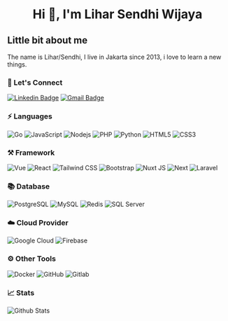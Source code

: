 <h1 align="center">Hi 👋, I'm Lihar Sendhi Wijaya</h1>

## Little bit about me

The name is Lihar/Sendhi, I live in Jakarta since 2013, i love to learn a new things. 


### 🔌 Let's Connect
[![Linkedin Badge](https://img.shields.io/badge/-liharsw-0077b5?style=flat-square&logo=Linkedin&logoColor=white&link=https://www.linkedin.com/in/liharsw/)](https://www.linkedin.com/in/liharsw/)
[![Gmail Badge](https://img.shields.io/badge/-liharsw@gmail.com-dd4b39?style=flat-square&logo=Gmail&logoColor=white&link=mailto:liharsw@gmail.com)](mailto:liharsw@gmail.com)

### ⚡ Languages
![Go](https://img.shields.io/static/v1?style=flat-square&color=18181B&labelColor=18181B&label=&message=Go&logo=go)
![JavaScript](https://img.shields.io/static/v1?style=flat-square&color=18181B&labelColor=18181B&label=&message=JavaScript&logo=javascript)
![Nodejs](https://img.shields.io/static/v1?style=flat-square&color=18181B&labelColor=18181B&label=&message=Node.JS&logo=node.js)
![PHP](https://img.shields.io/static/v1?style=flat-square&color=18181B&labelColor=18181B&label=&message=PHP&logo=php)
![Python](https://img.shields.io/static/v1?style=flat-square&color=18181B&labelColor=18181B&label=&message=Python&logo=python)
![HTML5](https://img.shields.io/static/v1?style=flat-square&color=18181B&labelColor=18181B&label=&message=HTML5&logo=html5)
![CSS3](https://img.shields.io/static/v1?style=flat-square&color=18181B&labelColor=18181B&label=&message=CSS3&logo=css3)

### ⚒️ Framework
![Vue](https://img.shields.io/static/v1?style=flat-square&color=18181B&labelColor=18181B&label=&message=Vue&logo=vue.js)
![React](https://img.shields.io/static/v1?style=flat-square&color=18181B&labelColor=18181B&label=&message=React&logo=react)
![Tailwind CSS](https://img.shields.io/static/v1?style=flat-square&color=18181B&labelColor=18181B&label=&message=Tailwind+CSS&logo=tailwindcss)
![Bootstrap](https://img.shields.io/static/v1?style=flat-square&color=18181B&labelColor=18181B&label=&message=Bootstrap&logo=bootstrap)
![Nuxt JS](https://img.shields.io/static/v1?style=flat-square&color=18181B&labelColor=18181B&label=&message=Nuxt+JS&logo=nuxt.js)
![Next](https://img.shields.io/static/v1?style=flat-square&color=18181B&labelColor=18181B&label=&message=Next&logo=next.js)
![Laravel](https://img.shields.io/static/v1?style=flat-square&color=18181B&labelColor=18181B&label=&message=Laravel&logo=laravel)

### 📚 Database
![PostgreSQL](https://img.shields.io/static/v1?style=flat-square&color=18181B&labelColor=18181B&label=&message=PostgreSQL&logo=postgresql)
![MySQL](https://img.shields.io/static/v1?style=flat-square&color=18181B&labelColor=18181B&label=&message=MySQL&logo=mysql)
![Redis](https://img.shields.io/static/v1?style=flat-square&color=18181B&labelColor=18181B&label=&message=Redis&logo=redis)
![SQL Server](https://img.shields.io/static/v1?style=flat-square&color=18181B&labelColor=18181B&label=&message=SQL+Server&logo=microsoft-sql-server)

### ☁️ Cloud Provider
![Google Cloud](https://img.shields.io/static/v1?style=flat-square&color=18181B&labelColor=18181B&label=&message=Google+Cloud&logo=googlecloud)
![Firebase](https://img.shields.io/static/v1?style=flat-square&color=18181B&labelColor=18181B&label=&message=Firebase&logo=firebase)

### ⚙️ Other Tools
![Docker](https://img.shields.io/static/v1?style=flat-square&color=18181B&labelColor=18181B&label=&message=Docker&logo=docker)
![GitHub](https://img.shields.io/static/v1?style=flat-square&color=18181B&labelColor=18181B&label=&message=GitHub&logo=github)
![Gitlab](https://img.shields.io/static/v1?style=flat-square&color=18181B&labelColor=18181B&label=&message=Gitlab&logo=gitlab)

### 📈 Stats
![Github Stats](https://github-readme-stats.vercel.app/api?username=liharsw&count_private=true&show_icons=true&include_all_commits=true&theme=dark)
